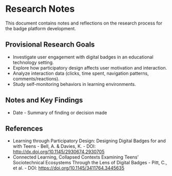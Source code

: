 # Research Notes

This document contains notes and reflections on the research process for the badge platform development.

## Provisional Research Goals
- Investigate user engagement with digital badges in an educational technology setting.
- Explore how participatory design affects user motivation and interaction.
- Analyze interaction data (clicks, time spent, navigation patterns, comments/reactions).
- Study self-monitoring behaviors in learning environments.

## Notes and Key Findings
- Date - Summary of finding or decision made

## References
- Learning through Participatory Design:  Designing Digital Badges for and with Teens - Bell, A. & Davies, K. - DOI: http://dx.doi.org/10.1145/2930674.2930705
- Connected Learning, Collapsed Contexts Examining Teens’ Sociotechnical Ecosystems Through the Lens of Digital Badges - Pitt, C., et al. - DOI: https://doi.org/10.1145/3411764.3445635
